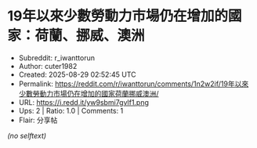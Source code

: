 # 19年以來少數勞動力市場仍在增加的國家：荷蘭、挪威、澳洲

- Subreddit: r_iwanttorun
- Author: cuter1982
- Created: 2025-08-29 02:52:45 UTC
- Permalink: https://reddit.com/r/iwanttorun/comments/1n2w2if/19年以來少數勞動力市場仍在增加的國家荷蘭挪威澳洲/
- URL: https://i.redd.it/yw9sbmi7gvlf1.png
- Ups: 2 | Ratio: 1.0 | Comments: 1
- Flair: 分享帖

_(no selftext)_
